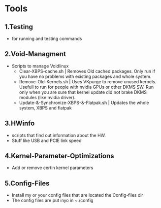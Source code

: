 # Tools
## 1.Testing
- for running and testing commands
## 2.Void-Managment
- Scripts to manage Voidlinux 
    - Clear-XBPS-cache.sh | Removes Old cached packages. Only run if you have no problems with existing packages and whole system.
    - Remove-Old-Kernels.sh | Uses VKpurge to remove unused kernels. Usefull to run for people with nvidia GPUs or other DKMS SW. Run only when you are sure that kernel update did not brake DKMS modules (like nvidia driver). 
    - Update-&-Synchronize-XBPS-&-Flatpak.sh | Updates the whole system, XBPS and flatpak
## 3.HWinfo
- scripts that find out information about the HW. 
- Stuff like USB and PCIE link speed
## 4.Kernel-Parameter-Optimizations
- Add or remove certin kernel parameters
## 5.Config-Files
- Install my or your config files that are located the Config-files dir
- The config files are put inyo in ~./config

